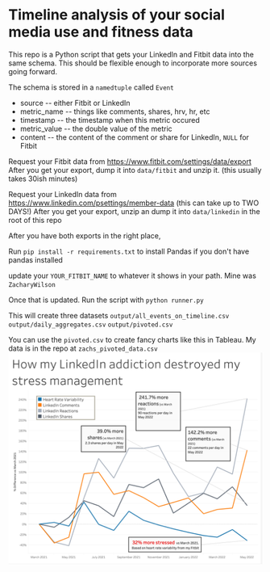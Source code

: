 # Timeline analysis of your social media use and fitness data

This repo is a Python script that gets your LinkedIn and Fitbit data into the same schema.
This should be flexible enough to incorporate more sources going forward. 

The schema is stored in a `namedtuple` called `Event`

- source  -- either Fitbit or LinkedIn
- metric_name -- things like comments, shares, hrv, hr, etc 
- timestamp -- the timestamp when this metric occured
- metric_value -- the double value of the metric
- content -- the content of the comment or share for LinkedIn, `NULL` for Fitbit


Request your Fitbit data from https://www.fitbit.com/settings/data/export 
After you get your export, dump it into `data/fitbit` and unzip it. (this usually takes 30ish minutes) 

Request your LinkedIn data from https://www.linkedin.com/psettings/member-data (this can take up to TWO DAYS!)
After you get your export, unzip an dump it into `data/linkedin` in the root of this repo

After you have both exports in the right place,

Run `pip install -r requirements.txt` to install Pandas if you don't have pandas installed

update your `YOUR_FITBIT_NAME` to whatever it shows in your path. Mine was `ZacharyWilson` 

Once that is updated. 
Run the script with `python runner.py`

This will create three datasets
`output/all_events_on_timeline.csv`
`output/daily_aggregates.csv`
`output/pivoted.csv`


You can use the `pivoted.csv` to create fancy charts like this in Tableau. My data is in the repo at `zachs_pivoted_data.csv`
![this](linkedin_stress.png)